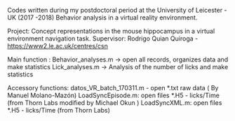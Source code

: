 Codes written during my postdoctoral period at the University of Leicester - UK (2017 -2018)
Behavior analysis in a virtual reality environment.

Project: Concept representations in the mouse hippocampus in a virtual environment navigation task.
Supervisor: Rodrigo Quian Quiroga - https://www2.le.ac.uk/centres/csn

Main function : Behavior_analyses.m -> open all records, organizes data and make statistics
                        Lick_analyses.m -> Analysis of the number of licks and make statistics


Accessory functions: datos_VR_batch_170311.m - open *.txt raw data ( By Manuel Molano-Mazón)
                                   LoadSyncEpisode.m: open files *.H5 - licks/Time (from Thorn Labs modified by Michael Okun )
                                   LoadSyncXML.m: open files *.H5 - licks/Time (from Thorn Labs)
